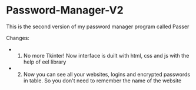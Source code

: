 # Password-Manager-V2
This is the second version of my password manager program called Passer

Changes:
- 1. No more Tkinter! Now interface is duilt with html, css and js with the help of eel library
- 2. Now you can see all your websites, logins and encrypted passwords in table. So you don't need to remember the name of the website
